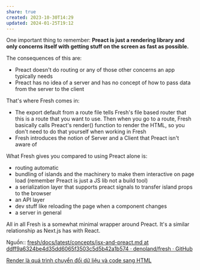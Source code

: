 ```yaml
---
share: true
created: 2023-10-30T14:29
updated: 2024-01-25T19:12
---
```


One important thing to remember: **Preact is just a rendering library and only concerns itself with getting stuff on the screen as fast as possible.**

The consequences of this are:

- Preact doesn't do routing or any of those other concerns an app typically needs
- Preact has no idea of a server and has no concept of how to pass data from the server to the client

That's where Fresh comes in:

- The export default from a route file tells Fresh's file based router that this is a route that you want to use. Then when you go to a route, Fresh basically calls Preact's render() function to render the HTML, so you don't need to do that yourself when working in Fresh
- Fresh introduces the notion of Server and a Client that Preact isn't aware of

What Fresh gives you compared to using Preact alone is:

- routing automatic
- bundling of islands and the machinery to make them interactive on page load (remember Preact is just a JS lib not a build tool)
- a serialization layer that supports preact signals to transfer island props to the browser
- an API layer
- dev stuff like reloading the page when a component changes
- a server in general

All in all Fresh is a somewhat minimal wrapper around Preact. It's a similar relationship as Next.js has with React.

Nguồn:: [fresh/docs/latest/concepts/jsx-and-preact.md at ddff9a6324be4d35dd6065f3503c5d5b42a1b574 · denoland/fresh · GitHub](https://github.com/denoland/fresh/blob/ddff9a6324be4d35dd6065f3503c5d5b42a1b574/docs/latest/concepts/jsx-and-preact.md)

[Render là quá trình chuyển đổi dữ liệu và code sang HTML](../Component,%20render/Render%20l%C3%A0%20qu%C3%A1%20tr%C3%ACnh%20chuy%E1%BB%83n%20%C4%91%E1%BB%95i%20d%E1%BB%AF%20li%E1%BB%87u%20v%C3%A0%20code%20sang%20HTML.md)